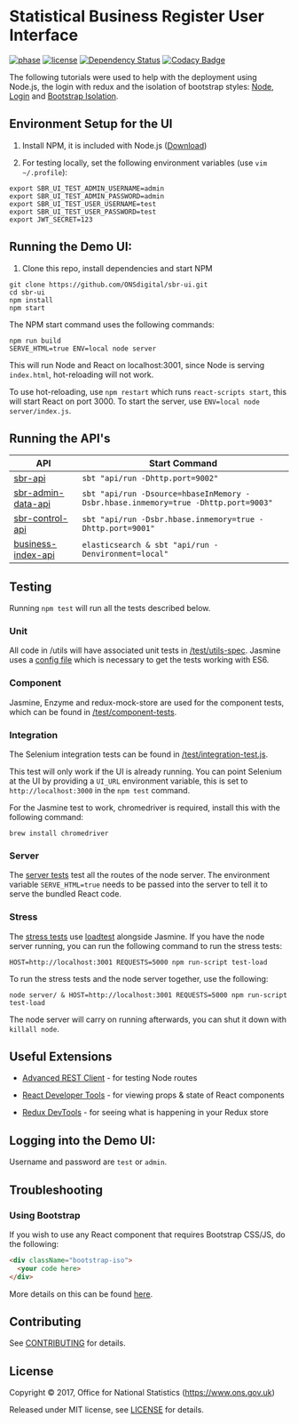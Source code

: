 # Statistical Business Register User Interface

[![phase](https://img.shields.io/badge/phase-ALPHA-blue.svg)](https://img.shields.io/badge/phase-ALPHA-blue.svg) [![license](https://img.shields.io/github/license/mashape/apistatus.svg)](./LICENSE) [![Dependency Status](https://www.versioneye.com/user/projects/59cb91720fb24f005d4bc6c6/badge.svg?style=flat-square)](https://www.versioneye.com/user/projects/59cb91720fb24f005d4bc6c6) [![Codacy Badge](https://api.codacy.com/project/badge/Grade/4e4fd30114bf491ba640872d0e902f3c)](https://www.codacy.com/app/ONSDigital/sbr-ui?utm_source=github.com&utm_medium=referral&utm_content=ONSdigital/sbr-ui&utm_campaign=badger)

The following tutorials were used to help with the deployment using Node.js, the login with redux and the isolation of bootstrap styles: [Node](https://medium.com/@patriciolpezjuri/using-create-react-app-with-react-router-express-js-8fa658bf892d#.mt6bbdd8m
), [Login](https://github.com/mxstbr/login-flow) and [Bootstrap Isolation](https://formden.com/blog/isolate-bootstrap).

## Environment Setup for the UI

1. Install NPM, it is included with Node.js ([Download](https://nodejs.org/en/))

2. For testing locally, set the following environment variables (use `vim ~/.profile`):

```shell
export SBR_UI_TEST_ADMIN_USERNAME=admin
export SBR_UI_TEST_ADMIN_PASSWORD=admin
export SBR_UI_TEST_USER_USERNAME=test
export SBR_UI_TEST_USER_PASSWORD=test
export JWT_SECRET=123
```

## Running the Demo UI:

1. Clone this repo, install dependencies and start NPM

```shell
git clone https://github.com/ONSdigital/sbr-ui.git
cd sbr-ui
npm install
npm start
```

The NPM start command uses the following commands:

```shell
npm run build
SERVE_HTML=true ENV=local node server
```

This will run Node and React on localhost:3001, since Node is serving
`index.html`, hot-reloading will not work.

To use hot-reloading, use `npm restart` which runs `react-scripts start`, this
will start React on port 3000. To start the server, use `ENV=local node server/index.js`.

## Running the API's

| API                                                                    | Start Command                                                                     |
|------------------------------------------------------------------------|-----------------------------------------------------------------------------------|
| [sbr-api](https://github.com/ONSdigital/sbr-api)                       | `sbt "api/run -Dhttp.port=9002"`                                                  |
| [sbr-admin-data-api](https://github.com/ONSdigital/sbr-admin-data-api) | `sbt "api/run -Dsource=hbaseInMemory -Dsbr.hbase.inmemory=true -Dhttp.port=9003"` |
| [sbr-control-api](https://github.com/ONSdigital/sbr-control-api)       | `sbt "api/run -Dsbr.hbase.inmemory=true -Dhttp.port=9001"`                        |
| [business-index-api](https://github.com/ONSdigital/business-index-api) | `elasticsearch & sbt "api/run -Denvironment=local"`                               |

## Testing

Running `npm test` will run all the tests described below.

### Unit

All code in /utils will have associated unit tests in [/test/utils-spec](./test/utils-spec). Jasmine uses a [config file](./test/utils-unit-tests.js) which is necessary to get the tests working with ES6.

### Component

Jasmine, Enzyme and redux-mock-store are used for the component tests, which can be found in [/test/component-tests](./test/component-tests).

### Integration

The Selenium integration tests can be found in [/test/integration-test.js](./test/integration-test.js).

This test will only work if the UI is already running. You can point Selenium at the UI by providing a `UI_URL` environment variable, this is set to `http://localhost:3000` in the `npm test` command.

For the Jasmine test to work, chromedriver is required, install this with the following command:

```shell
brew install chromedriver
```

### Server

The [server tests](./test/server.test.js) test all the routes of the node server. The environment variable `SERVE_HTML=true` needs to be passed into the server to tell it to serve the bundled React code.

### Stress

The [stress tests](./test/loadtest-spec/loadtest-test.js) use [loadtest](https://github.com/alexfernandez/loadtest) alongside Jasmine. If you have the node server running, you can run the following command to run the stress tests:

`HOST=http://localhost:3001 REQUESTS=5000 npm run-script test-load`

To run the stress tests and the node server together, use the following:

`node server/ & HOST=http://localhost:3001 REQUESTS=5000 npm run-script test-load`

The node server will carry on running afterwards, you can shut it down with `killall node`.

## Useful Extensions

* [Advanced REST Client](https://chrome.google.com/webstore/detail/advanced-rest-client/hgmloofddffdnphfgcellkdfbfbjeloo) - for testing Node routes

* [React Developer Tools](https://chrome.google.com/webstore/detail/react-developer-tools/fmkadmapgofadopljbjfkapdkoienihi/related) - for viewing props & state of React components

* [Redux DevTools](https://chrome.google.com/webstore/detail/redux-devtools/lmhkpmbekcpmknklioeibfkpmmfibljd) - for seeing what is happening in your Redux store

## Logging into the Demo UI:

Username and password are `test` or `admin`.

## Troubleshooting

### Using Bootstrap

If you wish to use any React component that requires Bootstrap CSS/JS, do the following:

```html
<div className="bootstrap-iso">
  <your code here>
</div>
```

More details on this can be found [here](https://github.com/ONSdigital/sbr-ui/pull/50).

## Contributing

See [CONTRIBUTING](./CONTRIBUTING.md) for details.

## License

Copyright ©‎ 2017, Office for National Statistics (https://www.ons.gov.uk)

Released under MIT license, see [LICENSE](./LICENSE) for details.
